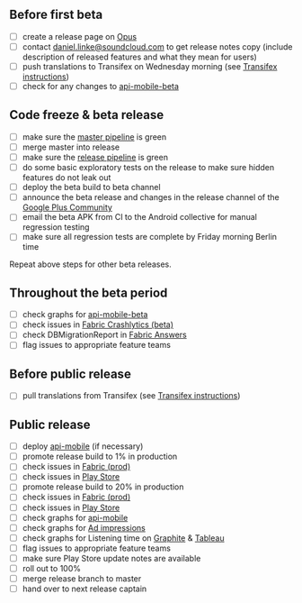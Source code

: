 ## Before first beta

- [ ] create a release page on [Opus](https://opus.soundcloud.com/display/ANDR/Releases)
- [ ] contact daniel.linke@soundcloud.com to get release notes copy (include description of released features and what they mean for users)
- [ ] push translations to Transifex on Wednesday morning (see [Transifex instructions](https://github.com/soundcloud/android-listeners/wiki/Transifex))
- [ ] check for any changes to [api-mobile-beta](https://ci.dev.s-cloud.net/go/tab/pipeline/history/api-mobile)

## Code freeze & beta release

- [ ] make sure the [master pipeline](http://mobile-jenkins.int.s-cloud.net/view/Android_Listener/job/Android_Listener_Master_Pipeline/) is green
- [ ] merge master into release
- [ ] make sure the [release pipeline](http://mobile-jenkins.int.s-cloud.net/view/Android_Listeners_Release/) is green
- [ ] do some basic exploratory tests on the release to make sure hidden features do not leak out
- [ ] deploy the beta build to beta channel
- [ ] announce the beta release and changes in the release channel of the [Google Plus Community](https://plus.google.com/u/0/communities/100538417567948193266)
- [ ] email the beta APK from CI to the Android collective for manual regression testing
- [ ] make sure all regression tests are complete by Friday morning Berlin time

Repeat above steps for other beta releases.

## Throughout the beta period

- [ ] check graphs for [api-mobile-beta](http://grafana.int.s-cloud.net/dashboard/db/core-clients-api-mobile?refresh=30s&orgId=1&var-prometheus=api-mobile&var-system=api-mobile&var-job=api-mobile-k2-beta)
- [ ] check issues in [Fabric Crashlytics (beta)](https://fabric.io/soundcloudandroid/android/apps/com.soundcloud.android)
- [ ] check DBMigrationReport in [Fabric Answers](https://fabric.io/soundcloudandroid/android/apps/com.soundcloud.android/answers/events/custom?event_type=DBMigrationsReport)
- [ ] flag issues to appropriate feature teams

## Before public release
- [ ] pull translations from Transifex (see [Transifex instructions](https://github.com/soundcloud/android-listeners/wiki/Transifex))

## Public release

- [ ] deploy [api-mobile](https://ci.dev.s-cloud.net/go/tab/pipeline/history/api-mobile) (if necessary)
- [ ] promote release build to 1% in production
- [ ] check issues in [Fabric (prod)](https://fabric.io/soundcloudandroid/android/apps/com.soundcloud.android)
- [ ] check issues in [Play Store](https://play.google.com/apps/publish/?dev_acc=04754990293619832077#ErrorClusterListPlace:p=com.soundcloud.android&lr=LAST_24_HRS)
- [ ] promote release build to 20% in production
- [ ] check issues in [Fabric (prod)](https://fabric.io/soundcloudandroid/android/apps/com.soundcloud.android)
- [ ] check issues in [Play Store](https://play.google.com/apps/publish/?dev_acc=04754990293619832077#ErrorClusterListPlace:p=com.soundcloud.android&lr=LAST_24_HRS)
- [ ] check graphs for [api-mobile](http://promdash.int.s-cloud.net/api-mobile)
- [ ] check graphs for [Ad impressions](http://promdash.int.s-cloud.net/ads-on-android)
- [ ] check graphs for Listening time on [Graphite](http://graphite.int.s-cloud.net/dashboard/#Audio) & [Tableau](http://tableau-browser.int.s-cloud.net/#ListeningActivity_0/ListeningTime)
- [ ] flag issues to appropriate feature teams
- [ ] make sure Play Store update notes are available
- [ ] roll out to 100%
- [ ] merge release branch to master
- [ ] hand over to next release captain
